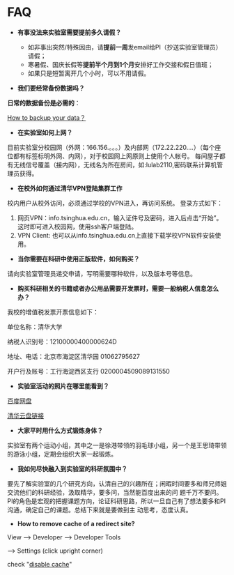# FAQ

* **有事没法来实验室需要提前多久请假？**

  * 如非事出突然/特殊因由，请**提前一周**发email给PI（抄送实验室管理员）请假；
  * 寒暑假、国庆长假等**提前半个月到1个月**安排好工作交接和假日值班；
  * 如果只是短暂离开几个小时，可以不用请假。

* **我们要经常备份数据吗？**

**日常的数据备份是必需的**：

[How to backup your data？](https://lulab2.gitbook.io/teaching/part-i.-basic-skills/1.setup#3-crontab-and-rsync)


* **在实验室如何上网？**

目前实验室分校园网（外网：166.156.。。。）及内部网（172.22.220….）（每个座位都有标签标明外网、内网），对于校园网上网原则上使用个人帐号。
每间屋子都有无线信号覆盖（接内网），无线名为所在房间，如:lulab2110,密码联系计算机管理员获得。


* **在校外如何通过清华VPN登陆集群工作**

校内用户从校外访问，必须通过学校的VPN进入，再访问系统。
登录方式如下：
1. 网页VPN：info.tsinghua.edu.cn，输入证件号及密码，进入后点击“开始”。这时即可进入校园网，使用ssh客户端登陆。
2. VPN Client: 也可以从info.tsinghua.edu.cn上直接下载学校VPN软件安装使用。



* **当你需要在科研中使用正版软件，如何购买？**


请向实验室管理员递交申请，写明需要哪种软件，以及版本号等信息。


* **购买科研相关的书籍或者办公用品需要开发票时，需要一般纳税人信息怎么办？**

我校的增值税发票开票信息如下：

单位名称：清华大学

纳税人识别号：12100000400000624D

地址、电话：北京市海淀区清华园 01062795627

开户行及账号：工行海淀西区支行 0200004509089131550


* **实验室活动的照片在哪里能看到？**

[百度网盘](https://pan.baidu.com/s/1geNXf3d#list/path=%2FLu%20Lab%20Public%20Files%2FLu%20Lab%20Public%20Photos&parentPath=%2FLu%20Lab%20Public%20Files&vmode=grid)

[清华云盘链接](https://cloud.tsinghua.edu.cn/d/595a46b9766847caa659/?p=/&mode=grid)


* **大家平时用什么方式锻炼身体？**

实验室有两个运动小组，其中之一是徐港带领的羽毛球小组，另一个是王思琦带领的游泳小组，定期会组织大家一起锻炼。


* **我如何尽快融入到实验室的科研氛围中？**


要先了解实验室的几个研究方向，认清自己的兴趣所在；闲暇时间要多和师兄师姐交流他们的科研经验，汲取精华，要多问，当然能百度出来的问
题千万不要问。PI的角色是宏观的把握课题方向，论证科研思路，所以一旦自己有了想法要多和PI沟通，确定自己的课题。总结下来就是要做到主
动思考，态度认真。

* **How to remove cache of a redirect site?**

View --> Developer --> Developer Tools 

--> Settings (click upright corner)

check "[disable cache](https://lulab.github.io/img/cache.png)"



